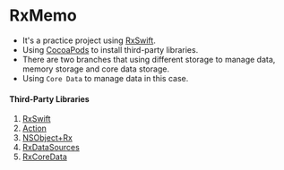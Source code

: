 # RxMemo

* It's a practice project using [RxSwift](https://github.com/ReactiveX/RxSwift).
* Using [CocoaPods](https://github.com/CocoaPods/CocoaPods) to install third-party libraries.
* There are two branches that using different storage to manage data, memory storage and core data storage.
* Using `Core Data` to manage data in this case.

#### Third-Party Libraries

1. [RxSwift](https://github.com/ReactiveX/RxSwift)
2. [Action](https://github.com/RxSwiftCommunity/Action)
3. [NSObject+Rx](https://github.com/RxSwiftCommunity/NSObject-Rx)
4. [RxDataSources](https://github.com/RxSwiftCommunity/RxDataSources)
5. [RxCoreData](https://github.com/RxSwiftCommunity/RxCoreData)
